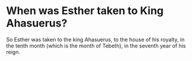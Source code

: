 # When was Esther taken to King Ahasuerus?

So Esther was taken to the king Ahasuerus, to the house of his royalty, in the tenth month (which is the month of Tebeth), in the seventh year of his reign.

